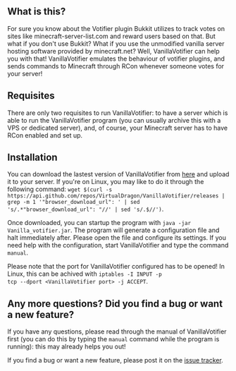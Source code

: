 <h2>What is this?</h2>
For sure you know about the Votifier plugin Bukkit utilizes to track votes on sites like minecraft-server-list.com and reward users based on that. But what if you don't use Bukkit? What if you use the unmodified vanilla server hosting software provided by minecraft.net? Well, VanillaVotifier can help you with that! VanillaVotifier emulates the behaviour of votifier plugins, and sends commands to Minecraft through RCon whenever someone votes for your server!

<h2>Requisites</h2>
There are only two requisites to run VanillaVotifier: to have a server which is able to run the VanillaVotifier program (you can usually archive this with a VPS or dedicated server), and, of course, your Minecraft server has to have RCon enabled and set up.

<h2>Installation</h2>
You can download the lastest version of VanillaVotifier from <a href="https://github.com/VirtualDragon/VanillaVotifier/releases" target="_blank">here</a> and upload it to your server. If you're on Linux, you may like to do it through the following command: <code>wget $(curl -s https://api.github.com/repos/VirtualDragon/VanillaVotifier/releases | grep -m 1 '"browser_download_url": ' | sed 's/.*"browser_download_url": "//' | sed 's/.$//')</code>.

Once downloaded, you can startup the program with <code>java -jar Vanilla_votifier.jar</code>. The program will generate a configuration file and halt immediately after. Please open the file and configure its settings. If you need help with the configuration, start VanillaVotifier and type the command <code>manual</code>.

Please note that the port for VanillaVotifier configured has to be opened! In Linux, this can be achived with <code>iptables -I INPUT -p tcp --dport &lt;VanillaVotifier port&gt; -j ACCEPT</code>.

<h2>Any more questions? Did you find a bug or want a new feature?</h2>
If you have any questions, please read through the manual of VanillaVotifier first (you can do this by typing the <code>manual</code> command while the program is running): this may already helps you out!

If you find a bug or want a new feature, please post it on the <a href="https://github.com/VirtualDragon/VanillaVotifier/issues" target="_blank">issue tracker</a>.
